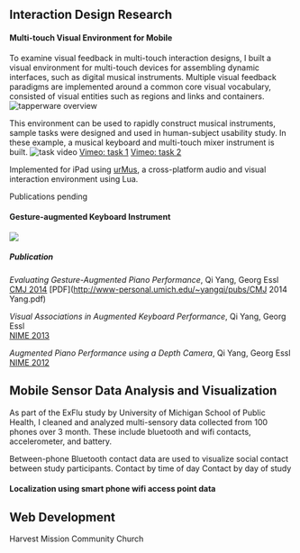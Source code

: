 ## Interaction Design Research
#### Multi-touch Visual Environment for Mobile
To examine visual feedback in multi-touch interaction designs, I built a visual environment for multi-touch devices for assembling dynamic interfaces, such as digital musical instruments. Multiple visual feedback paradigms are implemented around a common core visual vocabulary, consisted of visual entities such as regions and links and containers.
![tapperware overview](http://www-personal.umich.edu/~yangqi/yangqi.png)

This environment can be used to rapidly construct musical instruments, sample tasks were designed and used in human-subject usability study. In these example, a musical keyboard and multi-touch mixer instrument is built.
![task video](http://www-personal.umich.edu/~yangqi/yangqi.png)
[Vimeo: task 1](https://vimeo.com/116926224)
[Vimeo: task 2](https://vimeo.com/116926223)

Implemented for iPad using [urMus](http://urmus.eecs.umich.edu), a cross-platform audio and visual interaction environment using Lua.

Publications pending

#### Gesture-augmented Keyboard Instrument

![](http://www-personal.umich.edu/~yangqi/yangqi.png)

##### Publication
*Evaluating Gesture-Augmented Piano Performance*, Qi Yang, Georg Essl 	
[CMJ 2014](http://www.mitpressjournals.org/doi/abs/10.1162/COMJ_a_00277)
[PDF](http://www-personal.umich.edu/~yangqi/pubs/CMJ 2014 Yang.pdf)

*Visual Associations in Augmented Keyboard Performance*, Qi Yang, Georg Essl 	
[NIME 2013](http://www-personal.umich.edu/~yangqi/yangqi.png)

*Augmented Piano Performance using a Depth Camera*, Qi Yang, Georg Essl 	
[NIME 2012](http://www-personal.umich.edu/~yangqi/yangqi.png)

## Mobile Sensor Data Analysis and Visualization
As part of the ExFlu study by University of Michigan School of Public Health, I cleaned and analyzed multi-sensory data collected from 100 phones over 3 month. These include bluetooth and wifi contacts, accelerometer, and battery.

Between-phone Bluetooth contact data are used to visualize social contact between study participants.
Contact by time of day
Contact by day of study
#### Localization using smart phone wifi access point data


## Web Development
Harvest Mission Community Church
